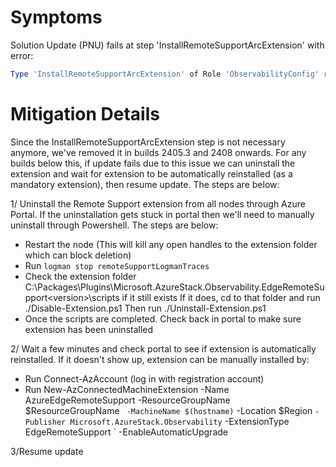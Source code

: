 # Symptoms
Solution Update (PNU) fails at step 'InstallRemoteSupportArcExtension' with error:
```Powershell
Type 'InstallRemoteSupportArcExtension' of Role 'ObservabilityConfig' raised an exception: H1750207052254 Extension installation found failed. AzureEdgeEdgeRemoteSupport ProvisioningState: Failed Publisher: Microsoft.AzureStack.Observability at , : line 64 at CloudEngine.Actions.PowerShellHost.WaitAndReceiveJob(Job job, CancellationToken token, UInt32 timeoutSeconds, Stopwatch watch) in C:\__w\1\s\src\EceEngine\ece\CloudEngine\Actions\Source\PowerShellHost.cs:line 231 at CloudEngine.Actions.PowerShellHost.Invoke(InterfaceParameters parameters, CancellationToken token, UInt32 timeoutSeconds, ThrottlingDescription throttlingDesc) in C:\__w\1\s\src\EceEngine\ece\CloudEngine\Actions\Source\PowerShellHost.cs:line 156 at CloudEngine.Actions.InterfaceTask.Invoke(Configuration roleConfiguration, String startStep, String endStep, String[] skip, Nullable`1 retries, Nullable`1 interfaceTimeout, CancellationToken token, Dictionary`2 runtimeParameter, Boolean runInProcess) in C:\__w\1\s\src\EceEngine\ece\CloudEngine\Actions\Source\InterfaceTask.cs:line 236
```

# Mitigation Details

Since the InstallRemoteSupportArcExtension step is not necessary anymore, we've removed it in builds 2405.3 and 2408 onwards. For any builds below this, if update fails due to this issue we can uninstall the extension and wait for extension to be automatically reinstalled (as a mandatory extension), then resume update. The steps are below:

1/ Uninstall the Remote Support extension from all nodes through Azure Portal. If the uninstallation gets stuck in portal then we'll need to manually uninstall through Powershell. The steps are below:
*	Restart the node (This will kill any open handles to the extension folder which can block deletion)
*	Run ```logman stop remoteSupportLogmanTraces```
*	Check the extension folder C:\Packages\Plugins\Microsoft.AzureStack.Observability.EdgeRemoteSupport\<version>\scripts if it still exists
		If it does, cd to that folder and run ./Disable-Extension.ps1
		Then run ./Uninstall-Extension.ps1
*	Once the scripts are completed. Check back in portal to make sure extension has been uninstalled

2/ Wait a few minutes and check portal to see if extension is automatically reinstalled. If it doesn't show up, extension can be manually installed by:
* Run Connect-AzAccount (log in with registration account)
* Run New-AzConnectedMachineExtension -Name AzureEdgeRemoteSupport -ResourceGroupName $ResourceGroupName `
                                        -MachineName $(hostname)`
                                        -Location $Region `
                                        -Publisher Microsoft.AzureStack.Observability `
                                        -ExtensionType EdgeRemoteSupport `
                                        -EnableAutomaticUpgrade


3/Resume update